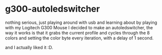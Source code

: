 # g300-autoledswitcher

nothing serious, just playing around with usb and learning about by playing with my Logitech G300 Mouse I decided to make an autoledswitcher, the way it works is that it grabs the current profile and cycles through the 8 colors and setting the color byte every iteration, with a delay of 1 second. 

and I actually liked it :D. 
